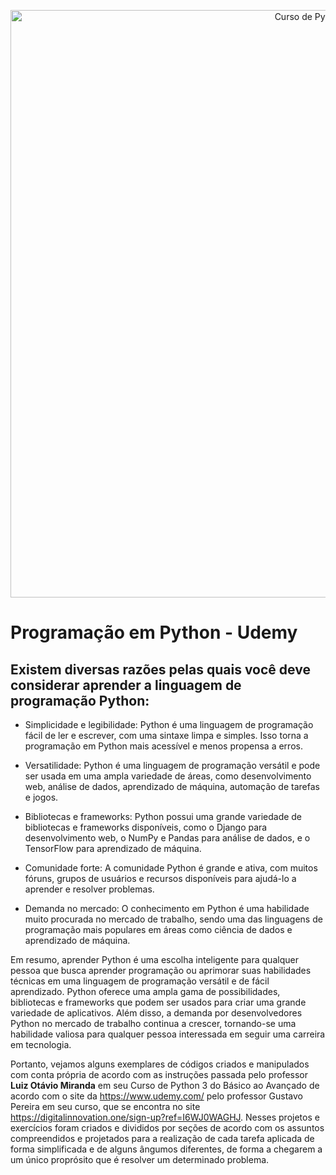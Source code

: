 <p align="center">
  <img src="https://user-images.githubusercontent.com/17755195/128422218-8bb6e95c-b5ac-441c-ae8b-56744d565d57.jpg" width="940" title="Curso de Python">  
</p>

# Programação em Python - Udemy

## Existem diversas razões pelas quais você deve considerar aprender a linguagem de programação Python:

* Simplicidade e legibilidade: Python é uma linguagem de programação fácil de ler e escrever, com uma sintaxe limpa e simples. Isso torna a programação em Python mais acessível e menos propensa a erros.

* Versatilidade: Python é uma linguagem de programação versátil e pode ser usada em uma ampla variedade de áreas, como desenvolvimento web, análise de dados, aprendizado de máquina, automação de tarefas e jogos.

* Bibliotecas e frameworks: Python possui uma grande variedade de bibliotecas e frameworks disponíveis, como o Django para desenvolvimento web, o NumPy e Pandas para análise de dados, e o TensorFlow para aprendizado de máquina.

* Comunidade forte: A comunidade Python é grande e ativa, com muitos fóruns, grupos de usuários e recursos disponíveis para ajudá-lo a aprender e resolver problemas.

* Demanda no mercado: O conhecimento em Python é uma habilidade muito procurada no mercado de trabalho, sendo uma das linguagens de programação mais populares em áreas como ciência de dados e aprendizado de máquina.

Em resumo, aprender Python é uma escolha inteligente para qualquer pessoa que busca aprender programação ou aprimorar suas habilidades técnicas em uma linguagem de programação versátil e de fácil aprendizado. Python oferece uma ampla gama de possibilidades, bibliotecas e frameworks que podem ser usados para criar uma grande variedade de aplicativos. Além disso, a demanda por desenvolvedores Python no mercado de trabalho continua a crescer, tornando-se uma habilidade valiosa para qualquer pessoa interessada em seguir uma carreira em tecnologia.

  Portanto, vejamos alguns exemplares de códigos criados e manipulados com conta própria de acordo com as instruções passada pelo professor **Luiz Otávio Miranda** em seu Curso de Python 3 do Básico ao Avançado de acordo com o site da https://www.udemy.com/ pelo professor Gustavo Pereira em seu curso, que se encontra no site https://digitalinnovation.one/sign-up?ref=I6WJ0WAGHJ. 
  Nesses projetos e exercícios foram criados e divididos por seções de acordo com os assuntos compreendidos e projetados para a realização de cada tarefa aplicada de forma simplificada e de alguns ângumos diferentes, de forma a chegarem a um único proprósito que é resolver um determinado problema.
